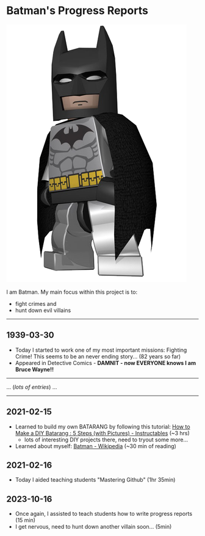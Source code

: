 # Batman's Progress Reports

![LegoBatman](../../_img/LegoBatman.png)

I am Batman. My main focus within this project is to:

- fight crimes and
- hunt down evil villains

---

## 1939-03-30

- Today I started to work one of my most important missions: Fighting Crime! This seems to be an never ending story... (82 years so far)
- Appeared in Detective Comics - **DAMNIT - now EVERYONE knows I am Bruce Wayne!!** 

---

... (*lots of entries*) ...

---

## 2021-02-15

- Learned to build my own BATARANG by following this tutorial: [How to Make a DIY Batarang : 5 Steps (with Pictures) - Instructables](https://www.instructables.com/DIY-BATARANG/) (~3 hrs)
  - lots of interesting DIY projects there, need to tryout some more...
- Learned about myself: [Batman - Wikipedia](https://en.wikipedia.org/wiki/Batman) (~30 min of reading)

## 2021-02-16

- Today I aided teaching students "Mastering Github" (1hr 35min)

## 2023-10-16

- Once again, I assisted to teach students how to write progress reports (15 min)
- I get nervous, need to hunt down another villain soon... (5min)


